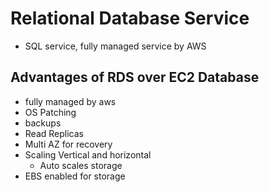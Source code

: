 
# Relational Database Service

- SQL service, fully managed service by AWS


## Advantages of RDS over EC2 Database

- fully managed by aws
- OS Patching
- backups
- Read Replicas
- Multi AZ for recovery
- Scaling Vertical and horizontal
	- Auto scales storage
- EBS enabled for storage



